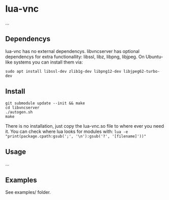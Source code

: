 lua-vnc
=======

...




Dependencys
-----------
lua-vnc has no external dependencys. libvncserver has optional dependencys for extra functionallity: libssl, libz, libpng, libjpeg.
On Ubuntu-like systems you can install them via:

`sudo apt install libssl-dev zlib1g-dev libpng12-dev libjpeg62-turbo-dev`




Install
-------

```
git submodule update --init && make
cd libvncserver
./autogen.sh
make

```

There is no installation, just copy the lua-vnc.so file to where ever you need it.
You can check where lua looks for modules with: `lua -e "print(package.cpath:gsub(';', '\n'):gsub('?', '[filename]'))"`




Usage
-----

...




Examples
--------
See examples/ folder.
